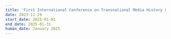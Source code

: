```yaml
---
title: 'First International Conference on Transnational Media History & Second Internal Research Stay on Co-design (CN-1+IRS2)'
date: 2023-11-29
start_date: 2025-01-01
end_date: 2025-01-31
human_date: January 2025
---
```

